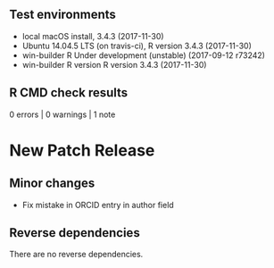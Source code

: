 ## Test environments

* local macOS install, 3.4.3 (2017-11-30)
* Ubuntu 14.04.5 LTS (on travis-ci), R version 3.4.3 (2017-11-30)
* win-builder R Under development (unstable) (2017-09-12 r73242)
* win-builder R version R version 3.4.3 (2017-11-30)

## R CMD check results

0 errors | 0 warnings | 1 note

# New Patch Release

## Minor changes

- Fix mistake in ORCID entry in author field

## Reverse dependencies

There are no reverse dependencies.
